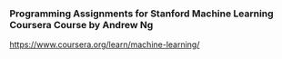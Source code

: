 ### Programming Assignments for Stanford Machine Learning Coursera Course by Andrew Ng

https://www.coursera.org/learn/machine-learning/
